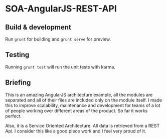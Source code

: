 # SOA-AngularJS-REST-API

## Build & development

Run `grunt` for building and `grunt serve` for preview.

## Testing

Running `grunt test` will run the unit tests with karma.

## Briefing
This is an amazing AngularJS architecture example, all the modules are separated and all of their files are included only on the module itself.
I made this to improve scalability, maintenance and development for teams of a lot of people working over different areas of the product.
So far it works perfect.

Also, it is a Service Oriented Architecture. All data is retrieved from a REST Api. I consider this like a good piece work and I feel very proud of it.

